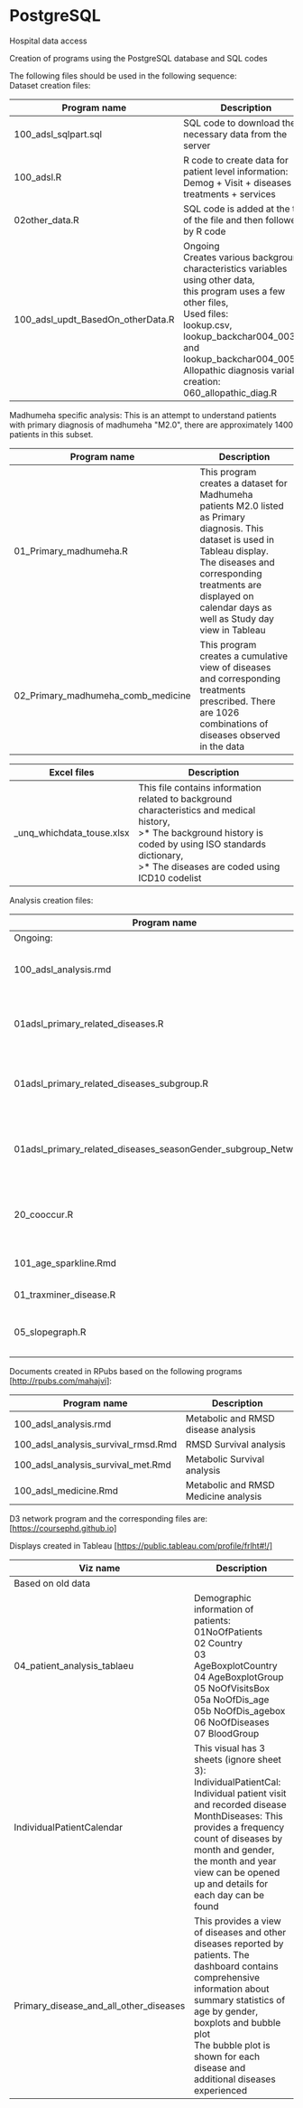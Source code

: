 # PostgreSQL
Hospital data access

Creation of programs using the PostgreSQL database and SQL codes

The following files should be used in the following sequence:  
Dataset creation files: 

| Program name | Description |
| --- | --- |
| 100_adsl_sqlpart.sql | SQL code to download the necessary data from the server |
| 100_adsl.R | R code to create data for patient level information: Demog + Visit + diseases + treatments + services |
| 02other_data.R | SQL code is added at the top of the file and then followed by R code |
| 100_adsl_updt_BasedOn_otherData.R | Ongoing <br>Creates various background characteristics variables using other data, <br>this program uses a few other files, <br>Used files:<br>lookup.csv, lookup_backchar004_003.txt and lookup_backchar004_005.txt<br>Allopathic diagnosis variable creation: 060_allopathic_diag.R |

Madhumeha specific analysis: This is an attempt to understand patients with primary diagnosis of madhumeha "M2.0", there are approximately 1400 patients in this subset.

| Program name | Description |
| --- | --- |
| 01_Primary_madhumeha.R | This program creates a dataset for Madhumeha patients M2.0 listed as Primary diagnosis. This dataset is used in Tableau display.<br>The diseases and corresponding treatments are displayed on calendar days as well as Study day view in Tableau|
| 02_Primary_madhumeha_comb_medicine | This program creates a cumulative view of diseases and corresponding treatments prescribed. There are 1026 combinations of diseases observed in the data|

| Excel files | Description |
| --- | --- |
| _unq_whichdata_touse.xlsx| This file contains information related to background characteristics and medical history,<br>>* The background history is coded by using ISO standards dictionary,<br>>* The diseases are coded using ICD10 codelist|

Analysis creation files:

| Program name | Description |
| --- | --- |
| Ongoing: | |
| 100_adsl_analysis.rmd | R Knitr file to produce a word document / HTML file |  
| 01adsl_primary_related_diseases.R | Primary and related disease/medication caretsian product creation program, use in Tableau |
| 01adsl_primary_related_diseases_subgroup.R | Primary and related disease/medication by gender, used in network graph type of analysis
| 01adsl_primary_related_diseases_seasonGender_subgroup_Network.R | Primary and related disease/medication by gender and season, used in network graph type of analysis |
| 20_cooccur.R | Co-occurence analysis for the diseases, may help in printing the network graph |
| 101_age_sparkline.Rmd | Sparkline analysis to show many graphs at one go. |
| 01_traxminer_disease.R | Event sequence analysis using R |
| 05_slopegraph.R | Edward Tufte style slopegraph to understand the trends in the data |

Documents created in RPubs based on the following programs [http://rpubs.com/mahajvi]:  

| Program name | Description |
| --- | --- |
| 100_adsl_analysis.rmd | Metabolic and RMSD disease analysis | 
| 100_adsl_analysis_survival_rmsd.Rmd | RMSD Survival analysis |
| 100_adsl_analysis_survival_met.Rmd  | Metabolic Survival analysis |
| 100_adsl_medicine.Rmd | Metabolic and RMSD Medicine analysis |

D3 network program and the corresponding files are: [https://coursephd.github.io]

Displays created in Tableau [https://public.tableau.com/profile/frlht#!/]   

| Viz name | Description |
| --- | --- |
| Based on old data ||
| 04_patient_analysis_tablaeu |Demographic information of patients:<br> 01NoOfPatients<br>02 Country<br>03 AgeBoxplotCountry<br>04 AgeBoxplotGroup<br>05 NoOfVisitsBox<br>05a NoOfDis_age<br>05b NoOfDis_agebox<br>06 NoOfDiseases<br>07 BloodGroup |
| IndividualPatientCalendar | This visual has 3 sheets (ignore sheet 3):<br> IndividualPatientCal: Individual patient visit and recorded disease<br>MonthDiseases: This provides a frequency count of diseases by month and gender, the month and year view can be opened up and details for each day can be found|
| Primary_disease_and_all_other_diseases | This provides a view of diseases and other diseases reported by patients. The dashboard contains comprehensive information about summary statistics of age by gender, boxplots and bubble plot<br>The bubble plot is shown for each disease and additional diseases experienced|
